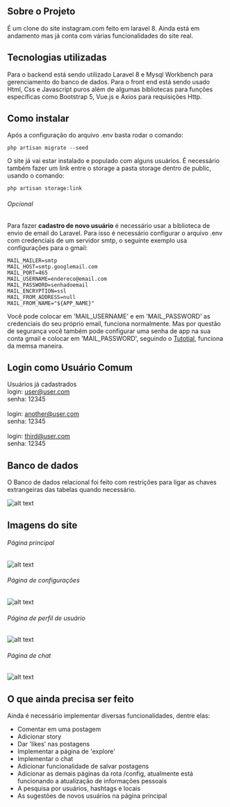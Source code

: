 ## Sobre o Projeto

É um clone do site instagram.com feito em laravel 8. Ainda está em andamento mas já conta com várias funcionalidades do site real.

## Tecnologias utilizadas

Para o backend está sendo utilizado Laravel 8 e Mysql Workbench para gerenciamento do banco de dados. Para o front end está sendo usado Html, Css e Javascript puros além de algumas bibliotecas para funções específicas como Bootstrap 5, Vue.js e Axios para requisições Http.

## Como instalar

Após a configuração do arquivo .env basta rodar o comando:
```
php artisan migrate --seed
```
O site já vai estar instalado e populado com alguns usuários.
É necessário também fazer um link entre o storage a pasta storage dentro de public, usando o comando:
```
php artisan storage:link
```

###### Opcional

Para fazer **cadastro de novo usuário** é necessário usar a biblioteca de envio de email do Laravel. Para isso é necessário configurar o arquivo .env com credenciais de um servidor smtp, o seguinte exemplo usa configurações para o gmail:
```
MAIL_MAILER=smtp
MAIL_HOST=smtp.googlemail.com
MAIL_PORT=465
MAIL_USERNAME=endereco@email.com
MAIL_PASSWORD=senhadoemail
MAIL_ENCRYPTION=ssl
MAIL_FROM_ADDRESS=null
MAIL_FROM_NAME="${APP_NAME}"
```
Você pode colocar em 'MAIL_USERNAME' e em 'MAIL_PASSWORD' as credenciais do seu próprio email, funciona normalmente. Mas por questão de segurança você também pode configurar uma senha de app na sua conta gmail e colocar em 'MAIL_PASSWORD', seguindo o [Tutotial](https://support.google.com/mail/answer/185833?hl=pt-BR), funciona da memsa maneira.

## Login como Usuário Comum

Usuários já cadastrados\
login: user@user.com\
senha: 12345\
\
login: another@user.com\
senha: 12345\
\
login: third@user.com\
senha: 12345

## Banco de dados

O Banco de dados relacional foi feito com restrições para ligar as chaves extrangeiras das tabelas quando necessário.

![alt text](http://andrenascimento.com/external_images/instagram-clone/eer-diagram.png)

## Imagens do site

###### Página principal

![alt text](http://andrenascimento.com/external_images/instagram-clone/home.png)

###### Página de configurações

![alt text](http://andrenascimento.com/external_images/instagram-clone/configd.png)

###### Página de perfil de usuário

![alt text](http://andrenascimento.com/external_images/instagram-clone/profile.png)

###### Página de chat

![alt text](http://andrenascimento.com/external_images/instagram-clone/chat.png)

## O que ainda precisa ser feito

Ainda é necessário implementar diversas funcionalidades, dentre elas:
- Comentar em uma postagem
- Adicionar story
- Dar 'likes' nas postagens
- Implementar a página de 'explore'
- Implementar o chat
- Adicionar funcionalidade de salvar postagens
- Adicionar as demais páginas da rota /config, atualmente está funcionando a atualização de informações pessoais
- A pesquisa por usuários, hashtags e locais
- As sugestões de novos usuários na página principal